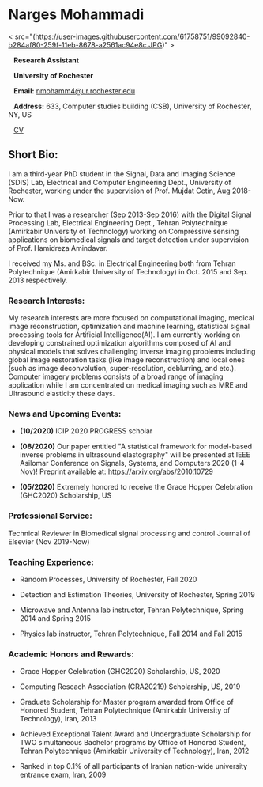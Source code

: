 # Narges Mohammadi
< src="(https://user-images.githubusercontent.com/61758751/99092840-b284af80-259f-11eb-8678-a2561ac94e8c.JPG)" >


  &ensp; **Research Assistant**

  &ensp; **University of Rochester**

  &ensp; **Email:** nmohamm4@ur.rochester.edu

  &ensp; **Address:** 633, Computer studies building (CSB), University of Rochester, NY, US

  &ensp; [CV](https://rochester.box.com/s/chw7gz9sx5xpwiuhqwv0hvcu4z30nte7)



## Short Bio:
I am a third-year PhD student in the Signal, Data and Imaging Science (SDIS) Lab, Electrical and Computer Engineering Dept., University of Rochester, working under the supervision of Prof. Mujdat Cetin, Aug 2018-Now.

Prior to that I was a researcher (Sep 2013-Sep 2016) with the Digital Signal Processing Lab, Electrical Engineering Dept., Tehran Polytechnique (Amirkabir University of Technology) working on Compressive sensing applications on biomedical signals and target detection under supervision of Prof. Hamidreza Amindavar.

I received my Ms. and BSc. in Electrical Engineering both from Tehran Polytechnique (Amirkabir University of Technology) in Oct. 2015 and Sep. 2013 respectively.
### Research Interests:
My research interests are more focused on computational imaging, medical image reconstruction, optimization and machine learning, statistical signal processing tools for Artificial Intelligence(AI). I am currently working on developing constrained optimization algorithms composed of AI and physical models that solves challenging inverse imaging problems including global image restoration tasks (like image reconstruction) and local ones (such as image deconvolution, super-resolution, deblurring, and etc.). Computer imagery problems consists of a broad range of imaging application while I am concentrated on medical imaging such as MRE and Ultrasound elasticity these days. 

### News and Upcoming Events:

- **(10/2020)** ICIP 2020 PROGRESS scholar

- **(08/2020)** Our paper entitled "A statistical framework for model-based inverse problems in ultrasound elastography" will be presented at IEEE Asilomar Conference on Signals, Systems, and Computers 2020 (1-4 Nov)! Preprint available at: https://arxiv.org/abs/2010.10729

- **(05/2020)** Extremely honored to receive the Grace Hopper Celebration (GHC2020) Scholarship, US

### Professional Service: 
Technical Reviewer in Biomedical signal processing and control Journal of Elsevier (Nov 2019-Now)
### Teaching Experience: 
- Random Processes, University of Rochester, Fall 2020

- Detection and Estimation Theories, University of Rochester, Spring 2019

- Microwave and Antenna lab instructor, Tehran Polytechnique, Spring 2014 and Spring 2015

- Physics lab instructor, Tehran Polytechnique, Fall 2014 and Fall 2015

### Academic Honors and Rewards:

- Grace Hopper Celebration (GHC2020) Scholarship, US, 2020

- Computing Reseach Association (CRA20219) Scholarship, US, 2019

-	Graduate Scholarship for Master program awarded from Office of Honored Student, Tehran Polytechnique (Amirkabir University of Technology), Iran, 2013

-	Achieved Exceptional Talent Award and Undergraduate Scholarship for TWO simultaneous Bachelor programs by Office of Honored Student, Tehran Polytechnique (Amirkabir University of Technology), Iran, 2012

-	Ranked in top 0.1% of all participants of Iranian nation-wide university entrance exam, Iran, 2009

